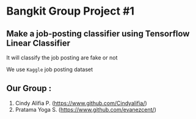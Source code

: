 # Bangkit Group Project #1

## Make a job-posting classifier using Tensorflow Linear Classifier
It will classify the job posting are fake or not

We use ```Kaggle``` job posting dataset

## Our Group :
1. Cindy Alifia P. (https://www.github.com/Cindyalifia/)
2. Pratama Yoga S. (https://www.github.com/evanezcent/)
